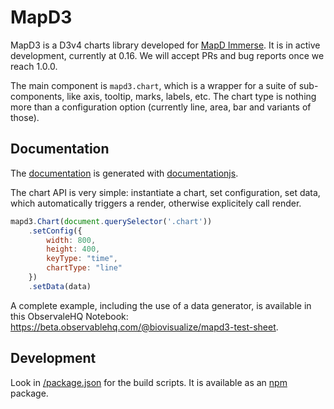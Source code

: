 # MapD3

MapD3 is a D3v4 charts library developed for [MapD Immerse](https://www.omnisci.com/platform/immerse/). It is in active development, currently at 0.16. We will accept PRs and bug reports once we reach 1.0.0.

The main component is `mapd3.chart`, which is a wrapper for a suite of sub-components, like axis, tooltip, marks, labels, etc. The chart type is nothing more than a configuration option (currently line, area, bar and variants of those).

## Documentation
The [documentation](https://omnisci.github.io/mapd3/doc/index.html) is generated with [documentationjs](http://documentation.js.org/).

The chart API is very simple: instantiate a chart, set configuration, set data, which automatically triggers a render, otherwise explicitely call render.

```javascript
mapd3.Chart(document.querySelector('.chart'))
    .setConfig({
        width: 800,
        height: 400,
        keyType: "time",
        chartType: "line"
    })
    .setData(data)
```
A complete example, including the use of a data generator, is available in this ObservaleHQ Notebook: https://beta.observablehq.com/@biovisualize/mapd3-test-sheet.

## Development
Look in [/package.json](package.json) for the build scripts. It is available as an [npm](https://www.npmjs.com/package/mapd3) package.
